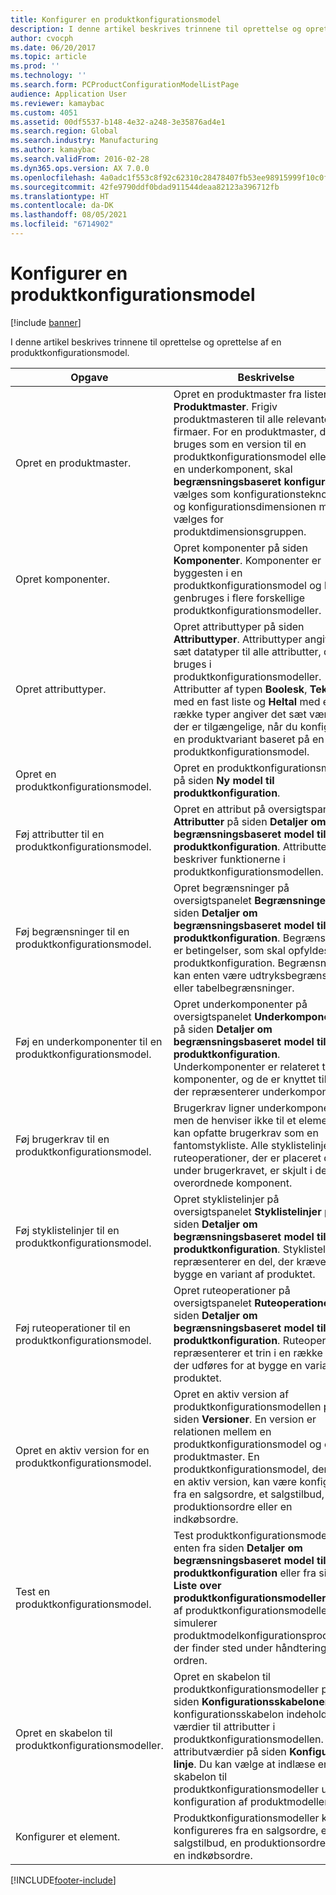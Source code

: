 ```yaml
---
title: Konfigurer en produktkonfigurationsmodel
description: I denne artikel beskrives trinnene til oprettelse og oprettelse af en produktkonfigurationsmodel.
author: cvocph
ms.date: 06/20/2017
ms.topic: article
ms.prod: ''
ms.technology: ''
ms.search.form: PCProductConfigurationModelListPage
audience: Application User
ms.reviewer: kamaybac
ms.custom: 4051
ms.assetid: 00df5537-b148-4e32-a248-3e35876ad4e1
ms.search.region: Global
ms.search.industry: Manufacturing
ms.author: kamaybac
ms.search.validFrom: 2016-02-28
ms.dyn365.ops.version: AX 7.0.0
ms.openlocfilehash: 4a0adc1f553c8f92c62310c28478407fb53ee98915999f10c0fa4f42e00995f7
ms.sourcegitcommit: 42fe9790ddf0bdad911544deaa82123a396712fb
ms.translationtype: HT
ms.contentlocale: da-DK
ms.lasthandoff: 08/05/2021
ms.locfileid: "6714902"
---
```

# <a name="set-up-a-product-configuration-model"></a>Konfigurer en produktkonfigurationsmodel

[!include [banner](../includes/banner.md)]

I denne artikel beskrives trinnene til oprettelse og oprettelse af en produktkonfigurationsmodel.

| Opgave                                                        | Beskrivelse                                                                                                                                                                                                                                                                                                                                                                                        |
|-------------------------------------------------------------|----------------------------------------------------------------------------------------------------------------------------------------------------------------------------------------------------------------------------------------------------------------------------------------------------------------------------------------------------------------------------------------------------|
| Opret en produktmaster.                                    | Opret en produktmaster fra listen **Produktmaster**. Frigiv produktmasteren til alle relevante firmaer. For en produktmaster, der bruges som en version til en produktkonfigurationsmodel eller som en underkomponent, skal **begrænsningsbaseret konfiguration** vælges som konfigurationsteknologi, og konfigurationsdimensionen må kun vælges for produktdimensionsgruppen. |
| Opret komponenter.                                          | Opret komponenter på siden **Komponenter**. Komponenter er byggesten i en produktkonfigurationsmodel og kan genbruges i flere forskellige produktkonfigurationsmodeller.                                                                                                                                                                                                                      |
| Opret attributtyper.                                     | Opret attributtyper på siden **Attributtyper**. Attributtyper angiver det sæt datatyper til alle attributter, der bruges i produktkonfigurationsmodeller. Attributter af typen **Boolesk**, **Tekst** med en fast liste og **Heltal** med en række typer angiver det sæt værdier, der er tilgængelige, når du konfigurerer en produktvariant baseret på en produktkonfigurationsmodel.       |
| Opret en produktkonfigurationsmodel.                       | Opret en produktkonfigurationsmodel på siden **Ny model til produktkonfiguration**.                                                                                                                                                                                                                                                                                                              |
| Føj attributter til en produktkonfigurationsmodel.            | Opret en attribut på oversigtspanelet **Attributter** på siden **Detaljer om begrænsningsbaseret model til produktkonfiguration**. Attributter beskriver funktionerne i produktkonfigurationsmodellen.                                                                                                                                                                                                       |
| Føj begrænsninger til en produktkonfigurationsmodel.           | Opret begrænsninger på oversigtspanelet **Begrænsninger** på siden **Detaljer om begrænsningsbaseret model til produktkonfiguration**. Begrænsninger er betingelser, som skal opfyldes af en produktkonfiguration. Begrænsninger kan enten være udtryksbegrænsninger eller tabelbegrænsninger.                                                                                                                                 |
| Føj en underkomponenter til en produktkonfigurationsmodel.         | Opret underkomponenter på oversigtspanelet **Underkomponenter** på siden **Detaljer om begrænsningsbaseret model til produktkonfiguration**. Underkomponenter er relateret til komponenter, og de er knyttet til varer, der repræsenterer underkomponenten.                                                                                                                                                                       |
| Føj brugerkrav til en produktkonfigurationsmodel.     | Brugerkrav ligner underkomponenter, men de henviser ikke til et element. Du kan opfatte brugerkrav som en fantomstykliste. Alle styklistelinjer eller ruteoperationer, der er placeret direkte under brugerkravet, er skjult i den overordnede komponent.                                                                                                                       |
| Føj styklistelinjer til en produktkonfigurationsmodel.             | Opret styklistelinjer på oversigtspanelet **Styklistelinjer** på siden **Detaljer om begrænsningsbaseret model til produktkonfiguration**. Styklistelinjer repræsenterer en del, der kræves for at bygge en variant af produktet.                                                                                                                                                                                                 |
| Føj ruteoperationer til en produktkonfigurationsmodel.      | Opret ruteoperationer på oversigtspanelet **Ruteoperationer** på siden **Detaljer om begrænsningsbaseret model til produktkonfiguration**. Ruteoperationer repræsenterer et trin i en række trin, der udføres for at bygge en variant af produktet.                                                                                                                                                    |
| Opret en aktiv version for en produktkonfigurationsmodel. | Opret en aktiv version af produktkonfigurationsmodellen på siden **Versioner**. En version er relationen mellem en produktkonfigurationsmodel og en produktmaster. En produktkonfigurationsmodel, der har en aktiv version, kan være konfigureret fra en salgsordre, et salgstilbud, en produktionsordre eller en indkøbsordre.                                                               |
| Test en produktkonfigurationsmodel.                         | Test produktkonfigurationsmodellen enten fra siden **Detaljer om begrænsningsbaseret model til produktkonfiguration** eller fra siden **Liste over produktkonfigurationsmodeller**. Test af produktkonfigurationsmodeller simulerer produktmodelkonfigurationsprocessen, der finder sted under håndteringen af ordren.                                                                                                |
| Opret en skabelon til produktkonfigurationsmodeller.                | Opret en skabelon til produktkonfigurationsmodeller på siden **Konfigurationsskabeloner**. En konfigurationsskabelon indeholder værdier til attributter i produktkonfigurationsmodellen. Vælg attributværdier på siden **Konfigurer linje**. Du kan vælge at indlæse en skabelon til produktkonfigurationsmodeller under konfiguration af produktmodellen.                                                   |
| Konfigurer et element.                                          | Produktkonfigurationsmodeller kan konfigureres fra en salgsordre, et salgstilbud, en produktionsordre eller en indkøbsordre.                                                                                                                                                                                                                                                                           |







[!INCLUDE[footer-include](../../includes/footer-banner.md)]